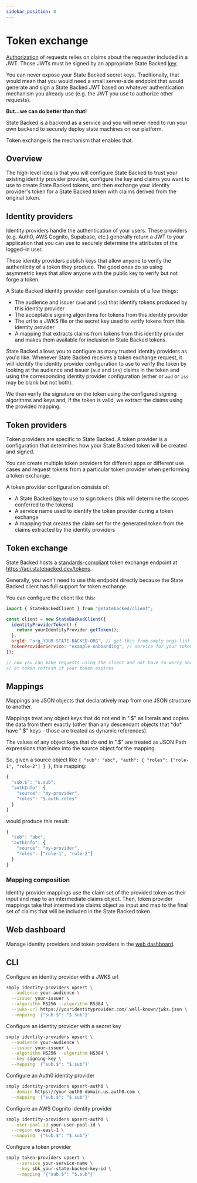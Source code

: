 ```yaml
---
sidebar_position: 8
---
```


# Token exchange

[Authorization](./authorization) of requests relies on claims about the requester included
in a JWT. Those JWTs must be signed by an appropriate State Backed [key](./keys).

You can never expose your State Backed secret keys. Traditionally, that would mean that you
would need a small server-side endpoint that would generate and sign a State Backed JWT
based on whatever authentication mechanism you already use (e.g. the JWT you use to authorize other requests).

**But...we can do better than that!**

State Backed is a backend as a service and you will never need to run your own backend to securely deploy
state machines on our platform.

Token exchange is the mechanism that enables that.

## Overview

The high-level idea is that you will configure State Backed to trust your existing identity provider provider,
configure the key and claims you want to use to create State Backed tokens, and then exchange your
identity provider's token for a State Backed token with claims derived from the original token.

## Identity providers

Identity providers handle the authentication of your users. These providers (e.g. Auth0, AWS Cognito,
Supabase, etc.) generally return a JWT to your application that you can use to securely determine
the attributes of the logged-in user.

These identity providers publish keys that allow anyone to verify the authenticity of a token they produce.
The good ones do so using asymmetric keys that allow anyone with the public key to verify but not forge
a token.

A State Backed identity provider configuration consists of a few things:
- The audience and issuer (`aud` and `iss`) that identify tokens produced by this identity provider
- The acceptable signing algorithms for tokens from this identity provider
- The url to a JWKS file or the secret key used to verify tokens from this identity provider
- A mapping that extracts claims from tokens from this identity provider and makes them available for inclusion in State Backed tokens.

State Backed allows you to configure as many trusted identity providers as you'd like.
Whenever State Backed receives a token exchange request, it will identify the identity provider configuration
to use to verify the token by looking at the audience and issuer (`aud` and `iss`) claims in the token
and using the corresponding identity provider configuration (either or `aud` or `iss` may be blank
but not both).

We then verify the signature on the token using the configured signing algorithms and keys and,
if the token is valid, we extract the claims using the provided mapping.

## Token providers

Token providers are specific to State Backed. A token provider is a configuration that determines
how your State Backed token will be created and signed.

You can create multiple token providers for different apps or different use cases and request
tokens from a particular token provider when performing a token exchange.

A token provider configuration consists of:
- A State Backed [key](./keys) to use to sign tokens (this will determine the scopes conferred to the tokens)
- A service name used to identify the token provider during a token exchange
- A mapping that creates the claim set for the generated token from the claims extracted by the identity providers

## Token exchange

State Backed hosts a [standards-compliant](https://datatracker.ietf.org/doc/html/rfc8693) token exchange endpoint
at https://api.statebacked.dev/tokens.

Generally, you won't need to use this endpoint directly because the State Backed client has full support for
token exchange.

You can configure the client like this:

```javascript
import { StateBackedClient } from "@statebacked/client";

const client = new StateBackedClient({
  identityProviderToken() {
    return yourIdentityProvider.getToken();
  },
  orgId: "org_YOUR-STATE-BACKED-ORG", // get this from smply orgs list
  tokenProviderService: "example-onboarding", // service for your token provider
});

// now you can make requests using the client and not have to worry about token exchange
// or token refresh if your token expires
```

## Mappings

Mappings are JSON objects that declaratively map from one JSON structure to another.

Mappings treat any object keys that do not end in ".$" as literals and copies the data from them
exactly (other than any descendant objects that *do* have ".$" keys - those are treated as dynamic references).

The values of any object keys that *do* end in ".$" are treated as JSON Path expressions that index into the source
object for the mapping.

So, given a source object like `{ "sub": "abc", "auth": { "roles": ["role-1", "role-2"] } }`, this mapping:

```javascript
{
  "sub.$": "$.sub",
  "authInfo": {
    "source": "my-provider",
    "roles": "$.auth.roles"
  }
}
```

would produce this result:

```javascript
{
  "sub": "abc",
  "authInfo": {
    "source": "my-provider",
    "roles": ["role-1", "role-2"]
  }
}
```

### Mapping composition

Identity provider mappings use the claim set of the provided token as their input and map to an intermediate claims object.
Then, token provider mappings take that intermediate claims object as input and map to the final set of claims that will be included in the State Backed token.

## Web dashboard

Manage identity providers and token providers in the [web dashboard](https://www.statebacked.dev/tokens).

## CLI

Configure an identity provider with a JWKS url

```bash
smply identity-providers upsert \
  --audience your-audience \
  --issuer your-issuer \
  --algorithm RS256 --algorithm RS384 \
  --jwks-url https://youridentityprovider.com/.well-known/jwks.json \
  --mapping '{"sub.$": "$.sub"}'
```

Configure an identity provider with a secret key

```bash
smply identity-providers upsert \
  --audience your-audience \
  --issuer your-issuer \
  --algorithm HS256 --algorithm HS384 \
  --key signing-key \
  --mapping '{"sub.$": "$.sub"}'
```

Configure an Auth0 identity provider

```bash
smply identity-providers upsert-auth0 \
  --domain https://your-auth0-domain.us.auth0.com \
  --mapping '{"sub.$": "$.sub"}'
```

Configure an AWS Cognito identity provider

```bash
smply identity-providers upsert-auth0 \
  --user-pool-id your-user-pool-id \
  --region us-east-1 \
  --mapping '{"sub.$": "$.sub"}'
```

Configure a token provider

```bash
smply token-providers upsert \
    --service your-service-name \
    --key sbk_your-state-backed-key-id \
    --mapping '{"sub.$": "$.sub"}'
```